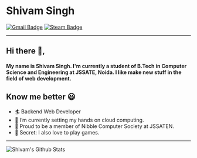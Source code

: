 # Shivam Singh

[![Gmail Badge](https://img.shields.io/badge/shivm.0701@gmail.com-30302f?style=flat&logo=Gmail&logoColor=red)](mailto:shivm.0701@gmail.com "Email")
[![Steam Badge](https://img.shields.io/badge/A%20B%20S%20T%20E%20R%20G%20O-30302f?style=flat&logo=Steam&logoColor=blue)](https://steamcommunity.com/profiles/76561198344056201 "Steam Profile")

---

## Hi there 👋,

#### My name is Shivam Singh. I'm currently a student of B.Tech in Computer Science and Engineering at JSSATE, Noida. I like make new stuff in the field of web development.

## Know me better 😃

-   🏄‍ Backend Web Developer
-   🌱 I’m currently setting my hands on cloud computing.
-   🔭 Proud to be a member of Nibble Computer Society at JSSATEN.
-   🎨 Secret: I also love to play games.

---

![Shivam's Github Stats](https://github-readme-stats.vercel.app/api?username=shivamsingh-07&show_icons=true)
